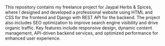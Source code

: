 This repository contains my freelance project for Jaypal Herbs & Spices, where I designed and developed a professional website using HTML and CSS for the frontend and Django with REST API for the backend. The project also includes SEO optimization to improve search engine visibility and drive organic traffic. Key features include responsive design, dynamic content management, API-driven backend services, and optimized performance for enhanced user experience.
